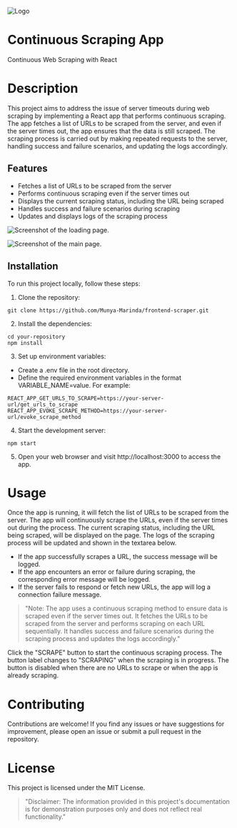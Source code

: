 ![Logo](https://github.com/Munya-Marinda/continuous-scraping-app/assets/84540577/2fb4e050-fdf3-471d-94d1-51ccdfd31a78)

# Continuous Scraping App
Continuous Web Scraping with React

# Description
This project aims to address the issue of server timeouts during web scraping by implementing a React app that performs continuous scraping. The app fetches a list of URLs to be scraped from the server, and even if the server times out, the app ensures that the data is still scraped. The scraping process is carried out by making repeated requests to the server, handling success and failure scenarios, and updating the logs accordingly.

## Features
- Fetches a list of URLs to be scraped from the server
- Performs continuous scraping even if the server times out
- Displays the current scraping status, including the URL being scraped
- Handles success and failure scenarios during scraping
- Updates and displays logs of the scraping process

  
![Screenshot of the loading page.](https://github.com/Munya-Marinda/frontend-scraper/assets/84540577/83aeea52-a249-4b6e-9ef6-5cacee53d49b)

![Screenshot of the main page.](https://github.com/Munya-Marinda/frontend-scraper/assets/84540577/9bf1246b-5983-421b-8dd8-99c434b421f7)



## Installation
To run this project locally, follow these steps:

1. Clone the repository:
```
git clone https://github.com/Munya-Marinda/frontend-scraper.git
```

2. Install the dependencies:
```
cd your-repository
npm install
```

3. Set up environment variables:
- Create a .env file in the root directory.
- Define the required environment variables in the format VARIABLE_NAME=value. For example:
```
REACT_APP_GET_URLS_TO_SCRAPE=https://your-server-url/get_urls_to_scrape
REACT_APP_EVOKE_SCRAPE_METHOD=https://your-server-url/evoke_scrape_method
```

4. Start the development server:
```
npm start
```

5. Open your web browser and visit http://localhost:3000 to access the app.

# Usage
Once the app is running, it will fetch the list of URLs to be scraped from the server. The app will continuously scrape the URLs, even if the server times out during the process. The current scraping status, including the URL being scraped, will be displayed on the page. The logs of the scraping process will be updated and shown in the textarea below.

- If the app successfully scrapes a URL, the success message will be logged.
- If the app encounters an error or failure during scraping, the corresponding error message will be logged.
- If the server fails to respond or fetch new URLs, the app will log a connection failure message.

>"Note: The app uses a continuous scraping method to ensure data is scraped even if the server times out. It fetches the URLs to be scraped from the server and performs scraping on each URL sequentially. It handles success and failure scenarios during the scraping process and updates the logs accordingly."

Click the "SCRAPE" button to start the continuous scraping process. The button label changes to "SCRAPING" when the scraping is in progress. The button is disabled when there are no URLs to scrape or when the app is already scraping.


# Contributing
Contributions are welcome! If you find any issues or have suggestions for improvement, please open an issue or submit a pull request in the repository.

# License
This project is licensed under the MIT License.

>"Disclaimer: The information provided in this project's documentation is for demonstration purposes only and does not reflect real functionality."
